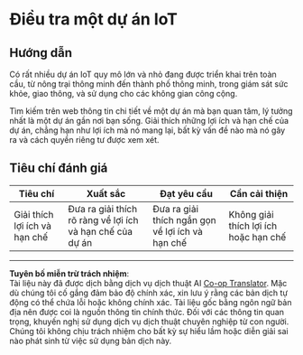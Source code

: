 <!--
CO_OP_TRANSLATOR_METADATA:
{
  "original_hash": "7ef1cec2d27b086032d46ab1958f3e99",
  "translation_date": "2025-08-28T00:38:57+00:00",
  "source_file": "1-getting-started/lessons/1-introduction-to-iot/assignment.md",
  "language_code": "vi"
}
-->
# Điều tra một dự án IoT

## Hướng dẫn

Có rất nhiều dự án IoT quy mô lớn và nhỏ đang được triển khai trên toàn cầu, từ nông trại thông minh đến thành phố thông minh, trong giám sát sức khỏe, giao thông, và sử dụng cho các không gian công cộng.

Tìm kiếm trên web thông tin chi tiết về một dự án mà bạn quan tâm, lý tưởng nhất là một dự án gần nơi bạn sống. Giải thích những lợi ích và hạn chế của dự án, chẳng hạn như lợi ích mà nó mang lại, bất kỳ vấn đề nào mà nó gây ra và cách quyền riêng tư được xem xét.

## Tiêu chí đánh giá

| Tiêu chí | Xuất sắc | Đạt yêu cầu | Cần cải thiện |
| -------- | --------- | ----------- | ------------- |
| Giải thích lợi ích và hạn chế | Đưa ra giải thích rõ ràng về lợi ích và hạn chế của dự án | Đưa ra giải thích ngắn gọn về lợi ích và hạn chế | Không giải thích lợi ích hoặc hạn chế |

---

**Tuyên bố miễn trừ trách nhiệm**:  
Tài liệu này đã được dịch bằng dịch vụ dịch thuật AI [Co-op Translator](https://github.com/Azure/co-op-translator). Mặc dù chúng tôi cố gắng đảm bảo độ chính xác, xin lưu ý rằng các bản dịch tự động có thể chứa lỗi hoặc không chính xác. Tài liệu gốc bằng ngôn ngữ bản địa nên được coi là nguồn thông tin chính thức. Đối với các thông tin quan trọng, khuyến nghị sử dụng dịch vụ dịch thuật chuyên nghiệp từ con người. Chúng tôi không chịu trách nhiệm cho bất kỳ sự hiểu lầm hoặc diễn giải sai nào phát sinh từ việc sử dụng bản dịch này.